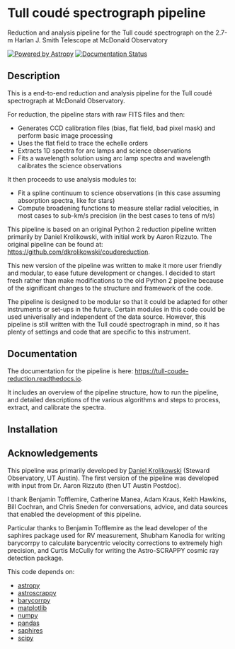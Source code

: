 # Tull coudé spectrograph pipeline

Reduction and analysis pipeline for the Tull coudé spectrograph on the 2.7-m Harlan J. Smith Telescope at McDonald Observatory

[![Powered by Astropy](http://img.shields.io/badge/powered%20by-AstroPy-orange.svg?style=flat)](http://www.astropy.org/)
[![Documentation Status](https://readthedocs.org/projects/tull-coude-reduction/badge/?version=latest)](https://tull-coude-reduction.readthedocs.io/en/latest/?badge=latest)

## Description

This is a end-to-end reduction and analysis pipeline for the Tull coudé spectrograph at McDonald Observatory. 

For reduction, the pipeline stars with raw FITS files and then:
- Generates CCD calibration files (bias, flat field, bad pixel mask) and perform basic image processing
- Uses the flat field to trace the echelle orders
- Extracts 1D spectra for arc lamps and science observations
- Fits a wavelength solution using arc lamp spectra and wavelength calibrates the science observations

It then proceeds to use analysis modules to:
- Fit a spline continuum to science observations (in this case assuming absorption spectra, like for stars)
- Compute broadening functions to measure stellar radial velocities, in most cases to sub-km/s precision (in the best cases to tens of m/s)

This pipeline is based on an original Python 2 reduction pipeline written primarily by Daniel Krolikowski, with initial work by Aaron Rizzuto.
The original pipeline can be found at: https://github.com/dkrolikowski/coudereduction.

This new version of the pipeline was written to make it more user friendly and modular, to ease future development or changes. I decided to start fresh rather than make modifications to the old Python 2 pipeline because of the significant changes to the structure and framework of the code.

The pipeline is designed to be modular so that it could be adapted for other instruments or set-ups in the future. Certain modules in this code could be used univerisally and independent of the data source. However, this pipeline is still written with the Tull coudé spectrograph in mind, so it has plenty of settings and code that are specific to this instrument.

## Documentation

The documentation for the pipeline is here: https://tull-coude-reduction.readthedocs.io.

It includes an overview of the pipeline structure, how to run the pipeline, and detailed descriptions of the various algorithms and steps to process, extract, and calibrate the spectra.

## Installation

## Acknowledgements

This pipeline was primarily developed by [Daniel Krolikowski](https://dkrolikowski.github.io) (Steward Observatory, UT Austin). The first version of the pipeline was developed with input from Dr. Aaron Rizzuto (then UT Austin Postdoc).

I thank Benjamin Tofflemire, Catherine Manea, Adam Kraus, Keith Hawkins, Bill Cochran, and Chris Sneden for conversations, advice, and data sources that enabled the development of this pipeline. 

Particular thanks to Benjamin Tofflemire as the lead developer of the saphires package used for RV measurement, Shubham Kanodia for writing barycorrpy to calculate barycentric velocity corrections to extremely high precision, and Curtis McCully for writing the Astro-SCRAPPY cosmic ray detection package.

This code depends on:
- [astropy](https://www.astropy.org)
- [astroscrappy](https://astroscrappy.readthedocs.io/en/latest/)
- [barycorrpy](https://github.com/shbhuk/barycorrpy)
- [matplotlib](https://matplotlib.org)
- [numpy](https://numpy.org)
- [pandas](https://pandas.pydata.org)
- [saphires](https://saphires.readthedocs.io/en/latest/index.html)
- [scipy](https://scipy.org)

